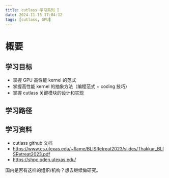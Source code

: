 ```yaml
---
title: cutlass 学习系列 I
date: 2024-11-15 17:04:12
tags: [cutlass, GPU]
---
```


# 概要

## 学习目标
- 掌握 GPU 高性能 kernel 的范式
- 掌握高性能 kernel 的抽象方法（编程范式 + coding 技巧）
- 掌握 cutlass 关键模块的设计和实现

## 学习路径



## 学习资料
- cutlass github 文档
- https://www.cs.utexas.edu/~flame/BLISRetreat2023/slides/Thakkar_BLISRetreat2023.pdf
- https://shpc.oden.utexas.edu/


国内是否有这样的组织/机构？想去继续做研究。

